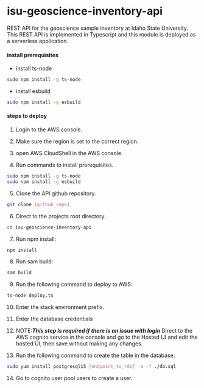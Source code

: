 # isu-geoscience-inventory-api

REST API for the geoscience sample inventory at Idaho State University. This REST API is implemented in Typescript and this module is deployed as a serverless application.

#### install prerequisites

- install ts-node

```bash
sudo npm install -g ts-node
```

- install esbuild

```bash
sudo npm install -g esbuild
```

#### steps to deploy

1. Login to the AWS console.

2. Make sure the region is set to the correct region.

3. open AWS CloudShell in the AWS console.

4. Run commands to install prerequisites.

```bash
sudo npm install -g ts-node
sudo npm install -g esbuild
```

5. Clone the API github repository.

```bash
git clone [github_repo]
```

6. Direct to the projects root directory.

```bash
cd isu-geoscience-inventory-api
```

7. Run npm install:

```bash
npm install
```

8. Run sam build:

```bash
sam build
```

9. Run the following command to deploy to AWS:

```bash
ts-node deploy.ts
```

10. Enter the stack environment prefix.

11. Enter the database credentials

12. NOTE:**_This step is required if there is an issue with login_** Direct to the AWS cognito service in the console and go to the Hosted UI and edit the hosted UI, then save without making any changes.

13. Run the following command to create the table in the database:

```bash
sudo yum install postgresql15 [endpoint_to_rds] -a -f ./db.sql
```

14. Go to cognito user pool users to create a user.

